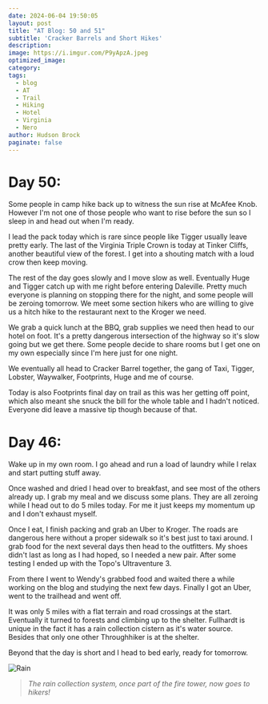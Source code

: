 ```yaml
---
date: 2024-06-04 19:50:05
layout: post
title: "AT Blog: 50 and 51"
subtitle: 'Cracker Barrels and Short Hikes'
description:
image: https://i.imgur.com/P9yApzA.jpeg
optimized_image: 
category:
tags:
  - blog
  - AT
  - Trail
  - Hiking
  - Hotel
  - Virginia
  - Nero
author: Hudson Brock
paginate: false
---
```


# Day 50:

Some people in camp hike back up to witness the sun rise at McAfee Knob. However I'm not one of those people who want to rise before the sun so I sleep in and head out when I'm ready.

I lead the pack today which is rare since people like Tigger usually leave pretty early. The last of the Virginia Triple Crown is today at Tinker Cliffs, another beautiful view of the forest. I get into a shouting match with a loud crow then keep moving.

The rest of the day goes slowly and I move slow as well. Eventually Huge and Tigger catch up with me right before entering Daleville. Pretty much everyone is planning on stopping there for the night, and some people will be zeroing tomorrow. We meet some section hikers who are willing to give us a hitch hike to the restaurant next to the Kroger we need.

We grab a quick lunch at the BBQ, grab supplies we need then head to our hotel on foot. It's a pretty dangerous intersection of the highway so it's slow going but we get there. Some people decide to share rooms but I get one on my own especially since I'm here just for one night.

We eventually all head to Cracker Barrel together, the gang of Taxi, Tigger, Lobster, Waywalker, Footprints, Huge and me of course.

Today is also Footprints final day on trail as this was her getting off point, which also meant she snuck the bill for the whole table and I hadn't noticed. Everyone did leave a massive tip though because of that.



# Day 46:

Wake up in my own room. I go ahead and run a load of laundry while I relax and start putting stuff away.

Once washed and dried I head over to breakfast, and see most of the others already up. I grab my meal and we discuss some plans. They are all zeroing while I head out to do 5 miles today. For me it just keeps my momentum up and I don't exhaust myself.

Once I eat, I finish packing and grab an Uber to Kroger. The roads are dangerous here without a proper sidewalk so it's best just to taxi around. I grab food for the next several days then head to the outfitters. My shoes didn't last as long as I had hoped, so I needed a new pair. After some testing I ended up with the Topo's Ultraventure 3.

From there I went to Wendy's grabbed food and waited there a while working on the blog and studying the next few days. Finally I got an Uber, went to the trailhead and went off.

It was only 5 miles with a flat terrain and road crossings at the start. Eventually it turned to forests and climbing up to the shelter. Fullhardt is unique in the fact it has a rain collection cistern as it's water source. Besides that only one other Throughhiker is at the shelter.

Beyond that the day is short and I head to bed early, ready for tomorrow.

![Rain](https://i.imgur.com/1yywBih.jpeg "The rain collection system, once part of the fire tower, now goes to hikers!")

>*The rain collection system, once part of the fire tower, now goes to hikers!*